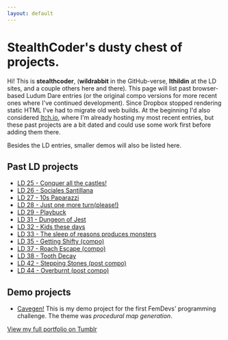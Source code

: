 ```yaml
---
layout: default
---
```


# StealthCoder's dusty chest of projects.

Hi! This is **stealthcoder**, (**wildrabbit** in the GitHub-verse, **Ithildin** at the LD sites, and a couple others here and there). This page will list past browser-based Ludum Dare entries (or the original compo versions for more recent ones where I've continued development). Since Dropbox stopped rendering static HTML I've had to migrate old web builds. At the beginning I'd also considered [Itch.io](http://ithildin.itch.io), where I'm already hosting my most recent entries, but these past projects are a bit dated and could use some work first before adding them there.

Besides the LD entries, smaller demos will also be listed here.

## [](#past-ld) Past LD projects

* [LD 25 - Conquer all the castles!](ld25/index.html)
* [LD 26 - Sociales Santillana](ld26/index.html)
* [LD 27 - 10s Paparazzi](ld27/index.html)
* [LD 28 - Just one more turn(please!)](ld28/index.html)
* [LD 29 - Playbuck](ld29/index.html)
* [LD 31 - Dungeon of Jest](ld31/index.html)
* [LD 32 - Kids these days](ld32/index.html)
* [LD 33 - The sleep of reasons produces monsters](ld33/index.html)
* [LD 35 - Getting Shifty (compo)](ld35/index.html)
* [LD 37 - Roach Escape (compo)](ld37_compo/index.html)
* [LD 38 - Tooth Decay](ld38_compo/index.html)
* [LD 42 - Stepping Stones (post compo)](ld42/index.html)
* [LD 44 - Overburnt (post compo)](ld44_post/index.html)

## [](#demo) Demo projects

* [Cavegen!](http://wildrabbit.github.io/cavegen) This is my demo project for the first FemDevs' programming challenge. The theme was *procedural map generation*.

[View my full portfolio on Tumblr](http://stealthcoder.tumblr.com)